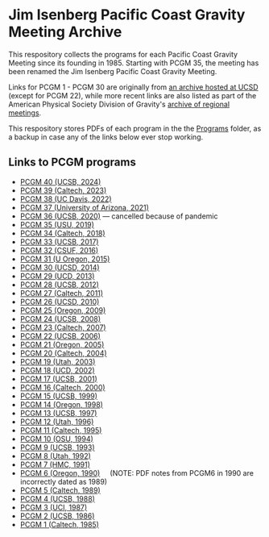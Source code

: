 # Jim Isenberg Pacific Coast Gravity Meeting Archive
This respository collects the programs for each Pacific Coast Gravity Meeting since its founding in 1985. Starting with PCGM 35, the meeting has been renamed the Jim Isenberg Pacific Coast Gravity Meeting.

Links for PCGM 1 - PCGM 30 are originally from [an archive hosted at UCSD](https://ccom.ucsd.edu/~pcgm31/archive/) (except for PCGM 22), while more recent links are also listed as part of the American Physical Society Division of Gravity's [archive of regional meetings](https://dgrav.org/regional-gravity-meetings/). 

This respository stores PDFs of each program in the the [Programs](https://github.com/geoffrey4444/PCGM/tree/main/Programs) folder, as a backup in case any of the links below ever stop working.

## Links to PCGM programs
- [PCGM 40 (UCSB, 2024)](https://web.physics.ucsb.edu/~PCGM40/images/PCGM40Schedule.pdf)
- [PCGM 39 (Caltech, 2023)](http://www.tapir.caltech.edu/~pcgm39/)
- [PCGM 38 (UC Davis, 2022)](https://qmap.ucdavis.edu/events/pcgm-2022)
- [PCGM 37 (University of Arizona, 2021)](http://u.arizona.edu/~sgralla/pcgm37/index.html)
- [PCGM 36 (UCSB, 2020)](http://web.physics.ucsb.edu/~relativity/PCGM36/) — cancelled because of pandemic
- [PCGM 35 (USU, 2019)](https://utahstatephysics.wixsite.com/35jimisenbergpcgm)
- [PCGM 34 (Caltech, 2018)](http://www.tapir.caltech.edu/~pcgm34/)
- [PCGM 33 (UCSB, 2017)](http://web.physics.ucsb.edu/~relativity/PCGM33/)
- [PCGM 32 (CSUF, 2016)](https://github.com/geoffrey4444/PCGM/blob/8d303ada5ac8a9bdc133cce66a566a9bf22dcf81/Programs/PCGM-32.pdf)
- [PCGM 31 (U Oregon, 2015)](https://ccom.ucsd.edu/~pcgm31/program-printable.html) 
- [PCGM 30 (UCSD, 2014)](https://ccom.ucsd.edu/~pcgm31/archive/PCGM-30.pdf)
- [PCGM 29 (UCD, 2013)](https://ccom.ucsd.edu/~pcgm31/archive/PCGM-29.pdf)
- [PCGM 28 (UCSB, 2012)](https://ccom.ucsd.edu/~pcgm31/archive/PCGM-28.pdf)
- [PCGM 27 (Caltech, 2011)](https://ccom.ucsd.edu/~pcgm31/archive/PCGM-27.pdf)
- [PCGM 26 (UCSD, 2010)](https://ccom.ucsd.edu/~pcgm31/archive/PCGM-26.pdf)
- [PCGM 25 (Oregon, 2009)](https://ccom.ucsd.edu/~pcgm31/archive/PCGM-25.pdf)
- [PCGM 24 (UCSB, 2008)](https://ccom.ucsd.edu/~pcgm31/archive/PCGM-24.pdf)
- [PCGM 23 (Caltech, 2007)](https://ccom.ucsd.edu/~pcgm31/archive/PCGM-23.pdf)
- [PCGM 22 (UCSB, 2006)](https://web.physics.ucsb.edu/~relativity/22nd-PCGM.html)
- [PCGM 21 (Oregon, 2005)](https://ccom.ucsd.edu/~pcgm31/archive/PCGM-21.pdf)
- [PCGM 20 (Caltech, 2004)](https://ccom.ucsd.edu/~pcgm31/archive/PCGM-20.pdf)
- [PCGM 19 (Utah, 2003)](https://ccom.ucsd.edu/~pcgm31/archive/PCGM-19.pdf)
- [PCGM 18 (UCD, 2002)](https://ccom.ucsd.edu/~pcgm31/archive/PCGM-18.pdf)
- [PCGM 17 (UCSB, 2001)](https://ccom.ucsd.edu/~pcgm31/archive/PCGM-17.pdf)
- [PCGM 16 (Caltech, 2000)](https://ccom.ucsd.edu/~pcgm31/archive/PCGM-16.pdf)
- [PCGM 15 (UCSB, 1999)](https://ccom.ucsd.edu/~pcgm31/archive/PCGM-15.pdf)
- [PCGM 14 (Oregon, 1998)](https://ccom.ucsd.edu/~pcgm31/archive/PCGM-14.pdf)
- [PCGM 13 (UCSB, 1997)](https://ccom.ucsd.edu/~pcgm31/archive/PCGM-13.pdf)
- [PCGM 12 (Utah, 1996)](https://ccom.ucsd.edu/~pcgm31/archive/PCGM-12.pdf)
- [PCGM 11 (Caltech, 1995)](https://ccom.ucsd.edu/~pcgm31/archive/PCGM-11.pdf)
- [PCGM 10 (OSU, 1994)](https://ccom.ucsd.edu/~pcgm31/archive/PCGM-10.pdf)
- [PCGM 9 (UCSB, 1993)](https://ccom.ucsd.edu/~pcgm31/archive/PCGM-09.pdf)
- [PCGM 8 (Utah, 1992)](https://ccom.ucsd.edu/~pcgm31/archive/PCGM-08.pdf)
- [PCGM 7 (HMC, 1991)](https://ccom.ucsd.edu/~pcgm31/archive/PCGM-07.pdf)
- [PCGM 6 (Oregon, 1990)](https://ccom.ucsd.edu/~pcgm31/archive/PCGM-06.pdf)     (NOTE: PDF notes from PCGM6 in 1990 are incorrectly dated as 1989)
- [PCGM 5 (Caltech, 1989)](https://ccom.ucsd.edu/~pcgm31/archive/PCGM-05.pdf)
- [PCGM 4 (UCSB, 1988)](https://ccom.ucsd.edu/~pcgm31/archive/PCGM-04.pdf)
- [PCGM 3 (UCI, 1987)](https://ccom.ucsd.edu/~pcgm31/archive/PCGM-03.pdf)
- [PCGM 2 (UCSB, 1986)](https://ccom.ucsd.edu/~pcgm31/archive/PCGM-02.pdf)
- [PCGM 1 (Caltech, 1985)](https://ccom.ucsd.edu/~pcgm31/archive/PCGM-01.pdf)
